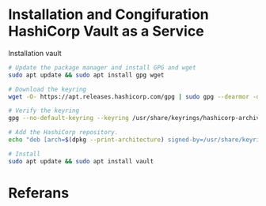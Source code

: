 # Installation and Congifuration HashiCorp Vault as a Service


Installation vault
``` bash
# Update the package manager and install GPG and wget
sudo apt update && sudo apt install gpg wget

# Download the keyring
wget -O- https://apt.releases.hashicorp.com/gpg | sudo gpg --dearmor -o /usr/share/keyrings/hashicorp-archive-keyring.gpg

# Verify the keyring
gpg --no-default-keyring --keyring /usr/share/keyrings/hashicorp-archive-keyring.gpg --fingerprint

# Add the HashiCorp repository.
echo "deb [arch=$(dpkg --print-architecture) signed-by=/usr/share/keyrings/hashicorp-archive-keyring.gpg] https://apt.releases.hashicorp.com $(lsb_release -cs) main" | sudo tee /etc/apt/sources.list.d/hashicorp.list

# Install
sudo apt update && sudo apt install vault


```








# Referans
``` bash



```